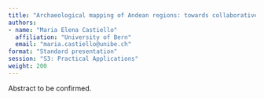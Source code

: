 ```yaml
---
title: "Archaeological mapping of Andean regions: towards collaborative research and open science"
authors:
- name: "Maria Elena Castiello"
  affiliation: "University of Bern"
  email: "maria.castiello@unibe.ch"
format: "Standard presentation"
session: "S3: Practical Applications"
weight: 200
---
```


Abstract to be confirmed.
